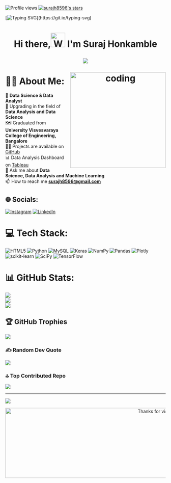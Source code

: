 ![Profile views](https://komarev.com/ghpvc/?username=surajh8596&style=for-the-badge&color=blue)
[![surajh8596's stars](https://custom-icon-badges.demolab.com/github/stars/surajh8596?color=55960c&style=for-the-badge&labelColor=#A55960&logo=star)](https://github.com/ForrestKnight?tab=repositories&sort=stargazers)

[![Typing SVG](https://readme-typing-svg.herokuapp.com?font=Montserrat&color=blue&vCenter=true&lines=Data+Scientist+👩‍🔬;Data+Analyst+📊;AI+Learner🛠️;A+Coder+💻;)](https://git.io/typing-svg)
<h1 align="center"> Hi there,<img src="https://em-content.zobj.net/source/animated-noto-color-emoji/356/waving-hand_1f44b.gif" 
         alt="Waving hand animated gif"
         height="45"
         width="45"/> I'm Suraj Honkamble


   <p> <img src="https://readme-typing-svg.herokuapp.com?font=Tourney&center=true&color=ADFF2F&size=40&width=750&height=80&lines=Welcome!+To+MY+Profile"/>
</p>
<img align="right" alt="coding" width="300" src="https://capturly.com/blog/wp-content/uploads/2018/02/Data-Website-Analytics.gif">

# 👩‍💻 About Me:
🔭 **Data Science & Data Analyst**<br>🌱 Upgrading in the field of **Data Analysis and Data Science**<br>🗺 Graduated from **University Visvesvaraya College of Engineering, Bangalore**<br>👨‍💻 Projects are available on [GitHub](https://github.com/surajh8596/surajh8596)<br>📊 Data Analysis Dashboard on [Tableau](https://public.tableau.com/app/profile/suraj.honkamble)<br>💬 Ask me about **Data Science, Data Analysis and Machine Learning**<br>📫 How to reach me **surajh8596@gmail.com**


## 🌐 Socials:
[![Instagram](https://img.shields.io/badge/Instagram-%23E4405F.svg?logo=Instagram&logoColor=white)](https://instagram.com/surajking6958) [![LinkedIn](https://img.shields.io/badge/LinkedIn-%230077B5.svg?logo=linkedin&logoColor=white)](https://linkedin.com/in/surajhonkamble) 

# 💻 Tech Stack:
![HTML5](https://img.shields.io/badge/html5-%23E34F26.svg?style=for-the-badge&logo=html5&logoColor=white) ![Python](https://img.shields.io/badge/python-3670A0?style=for-the-badge&logo=python&logoColor=ffdd54) ![MySQL](https://img.shields.io/badge/mysql-%2300f.svg?style=for-the-badge&logo=mysql&logoColor=white) ![Keras](https://img.shields.io/badge/Keras-%23D00000.svg?style=for-the-badge&logo=Keras&logoColor=white) ![NumPy](https://img.shields.io/badge/numpy-%23013243.svg?style=for-the-badge&logo=numpy&logoColor=white) ![Pandas](https://img.shields.io/badge/pandas-%23150458.svg?style=for-the-badge&logo=pandas&logoColor=white) ![Plotly](https://img.shields.io/badge/Plotly-%233F4F75.svg?style=for-the-badge&logo=plotly&logoColor=white) ![scikit-learn](https://img.shields.io/badge/scikit--learn-%23F7931E.svg?style=for-the-badge&logo=scikit-learn&logoColor=white) ![SciPy](https://img.shields.io/badge/SciPy-%230C55A5.svg?style=for-the-badge&logo=scipy&logoColor=%white) ![TensorFlow](https://img.shields.io/badge/TensorFlow-%23FF6F00.svg?style=for-the-badge&logo=TensorFlow&logoColor=white)
# 📊 GitHub Stats:
![](https://github-readme-stats.vercel.app/api?username=surajh8596&theme=vision-friendly-dark&hide_border=false&include_all_commits=true&count_private=true)<br/>
![](https://github-readme-streak-stats.herokuapp.com/?user=surajh8596&theme=vision-friendly-dark&hide_border=false)<br/>
![](https://github-readme-stats.vercel.app/api/top-langs/?username=surajh8596&theme=vision-friendly-dark&hide_border=false&include_all_commits=true&count_private=true&layout=compact)

## 🏆 GitHub Trophies
![](https://github-profile-trophy.vercel.app/?username=surajh8596&theme=matrix&no-frame=false&no-bg=false&margin-w=4)

### ✍️ Random Dev Quote
![](https://quotes-github-readme.vercel.app/api?type=horizontal&theme=tokyonight)

### 🔝 Top Contributed Repo
![](https://github-contributor-stats.vercel.app/api?username=surajh8596&limit=5&theme=tokyonight&combine_all_yearly_contributions=true)

---
[![](https://visitcount.itsvg.in/api?id=surajh8596&icon=0&color=0)](https://visitcount.itsvg.in)

<!-- Proudly created with GPRM ( https://gprm.itsvg.in ) -->

<div align="center">

<img height="220" alt="Thanks for visiting my profile" width="200%" src="https://raw.githubusercontent.com/BrunnerLivio/brunnerlivio/master/images/marquee.svg" />
<br />

